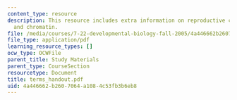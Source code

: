 ```yaml
---
content_type: resource
description: This resource includes extra information on reproductive cloning, potency,
  and chromatin.
file: /media/courses/7-22-developmental-biology-fall-2005/4a446662b2607064a1084c53fb3b6eb8_terms_handout.pdf
file_type: application/pdf
learning_resource_types: []
ocw_type: OCWFile
parent_title: Study Materials
parent_type: CourseSection
resourcetype: Document
title: terms_handout.pdf
uid: 4a446662-b260-7064-a108-4c53fb3b6eb8
---
```

